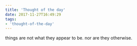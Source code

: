 ```yaml
---
title: 'Thought of the day'
date: 2017-11-27T16:49:29
tags:
- 'thought-of-the-day'
---
```


things are not what they appear to be. nor are they otherwise.

